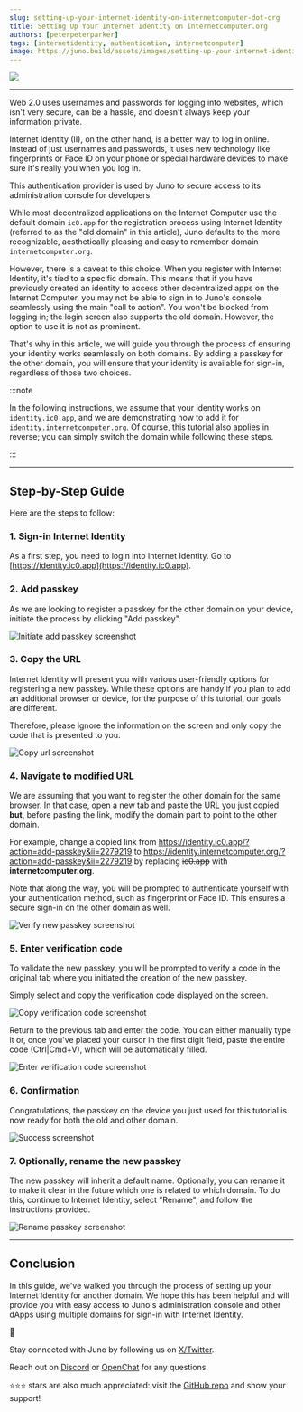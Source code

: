 ```yaml
---
slug: setting-up-your-internet-identity-on-internetcomputer-dot-org
title: Setting Up Your Internet Identity on internetcomputer.org
authors: [peterpeterparker]
tags: [internetidentity, authentication, internetcomputer]
image: https://juno.build/assets/images/setting-up-your-internet-identity-on-internetcomputer-dot-org-ea8561341c63abca629af72f1c358de3.png
---
```


![](./setting-up-your-internet-identity-on-internetcomputer-dot-org.png)

---

Web 2.0 uses usernames and passwords for logging into websites, which isn't very secure, can be a hassle, and doesn't always keep your information private.

Internet Identity (II), on the other hand, is a better way to log in online. Instead of just usernames and passwords, it uses new technology like fingerprints or Face ID on your phone or special hardware devices to make sure it's really you when you log in.

This authentication provider is used by Juno to secure access to its administration console for developers.

While most decentralized applications on the Internet Computer use the default domain `ic0.app` for the registration process using Internet Identity (referred to as the "old domain" in this article), Juno defaults to the more recognizable, aesthetically pleasing and easy to remember domain `internetcomputer.org`.

However, there is a caveat to this choice. When you register with Internet Identity, it's tied to a specific domain. This means that if you have previously created an identity to access other decentralized apps on the Internet Computer, you may not be able to sign in to Juno's console seamlessly using the main "call to action". You won't be blocked from logging in; the login screen also supports the old domain. However, the option to use it is not as prominent.

That's why in this article, we will guide you through the process of ensuring your identity works seamlessly on both domains. By adding a passkey for the other domain, you will ensure that your identity is available for sign-in, regardless of those two choices.

:::note

In the following instructions, we assume that your identity works on `identity.ic0.app`, and we are demonstrating how to add it for `identity.internetcomputer.org`. Of course, this tutorial also applies in reverse; you can simply switch the domain while following these steps.

:::

---

## Step-by-Step Guide

Here are the steps to follow:

### 1. Sign-in Internet Identity

As a first step, you need to login into Internet Identity. Go to [https://identity.ic0.app](https://identity.ic0.app).

### 2. Add passkey

As we are looking to register a passkey for the other domain on your device, initiate the process by clicking "Add passkey".

![Initiate add passkey screenshot](./add-passkey.png)

### 3. Copy the URL

Internet Identity will present you with various user-friendly options for registering a new passkey. While these options are handy if you plan to add an additional browser or device, for the purpose of this tutorial, our goals are different.

Therefore, please ignore the information on the screen and only copy the code that is presented to you.

![Copy url screenshot](./copy-url.png)

### 4. Navigate to modified URL

We are assuming that you want to register the other domain for the same browser. In that case, open a new tab and paste the URL you just copied **but**, before pasting the link, modify the domain part to point to the other domain.

For example, change a copied link from https://identity.ic0.app/?action=add-passkey&ii=2279219 to https://identity.internetcomputer.org/?action=add-passkey&ii=2279219 by replacing ~~ic0.app~~ with **internetcomputer.org**.

Note that along the way, you will be prompted to authenticate yourself with your authentication method, such as fingerprint or Face ID. This ensures a secure sign-in on the other domain as well.

![Verify new passkey screenshot](./verify-new-passkey.png)

### 5. Enter verification code

To validate the new passkey, you will be prompted to verify a code in the original tab where you initiated the creation of the new passkey.

Simply select and copy the verification code displayed on the screen.

![Copy verification code screenshot](./copy-verification-code.png)

Return to the previous tab and enter the code. You can either manually type it or, once you've placed your cursor in the first digit field, paste the entire code (Ctrl|Cmd+V), which will be automatically filled.

![Enter verification code screenshot](./enter-verification-code.png)

### 6. Confirmation

Congratulations, the passkey on the device you just used for this tutorial is now ready for both the old and other domain.

![Success screenshot](./success.png)

### 7. Optionally, rename the new passkey

The new passkey will inherit a default name. Optionally, you can rename it to make it clear in the future which one is related to which domain. To do this, continue to Internet Identity, select "Rename", and follow the instructions provided.

![Rename passkey screenshot](./rename-passkey.png)

---

## Conclusion

In this guide, we've walked you through the process of setting up your Internet Identity for another domain. We hope this has been helpful and will provide you with easy access to Juno's administration console and other dApps using multiple domains for sign-in with Internet Identity.

👋

Stay connected with Juno by following us on [X/Twitter](https://twitter.com/junobuild).

Reach out on [Discord](https://discord.gg/wHZ57Z2RAG) or [OpenChat](https://oc.app/community/vxgpi-nqaaa-aaaar-ar4lq-cai/?ref=xanzv-uaaaa-aaaaf-aneba-cai) for any questions.

⭐️⭐️⭐️ stars are also much appreciated: visit the [GitHub repo](https://github.com/buildwithjuno/juno) and show your support!
